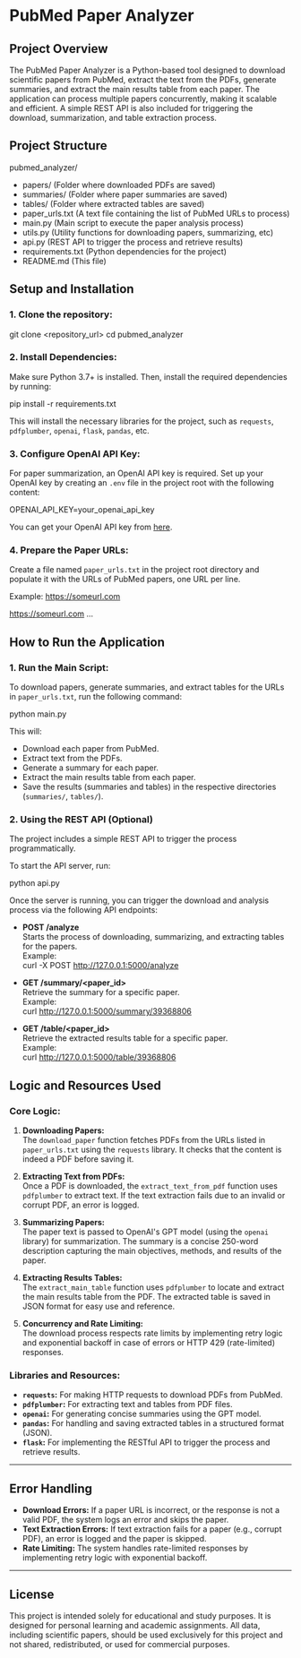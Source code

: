 # PubMed Paper Analyzer

## **Project Overview**

The PubMed Paper Analyzer is a Python-based tool designed to download scientific papers from PubMed, extract the text from the PDFs, generate summaries, and extract the main results table from each paper. The application can process multiple papers concurrently, making it scalable and efficient. A simple REST API is also included for triggering the download, summarization, and table extraction process.

## **Project Structure**

pubmed_analyzer/ 
- papers/ (Folder where downloaded PDFs are saved) 
- summaries/ (Folder where paper summaries are saved)
- tables/ (Folder where extracted tables are saved) 
- paper_urls.txt (A text file containing the list of PubMed URLs to process)
- main.py (Main script to execute the paper analysis process)
- utils.py (Utility functions for downloading papers, summarizing, etc)
- api.py (REST API to trigger the process and retrieve results)
- requirements.txt (Python dependencies for the project)
- README.md (This file)


## **Setup and Installation**

### 1. **Clone the repository:**

git clone <repository_url> cd pubmed_analyzer


### 2. **Install Dependencies:**

Make sure Python 3.7+ is installed. Then, install the required dependencies by running:

pip install -r requirements.txt


This will install the necessary libraries for the project, such as `requests`, `pdfplumber`, `openai`, `flask`, `pandas`, etc.

### 3. **Configure OpenAI API Key:**

For paper summarization, an OpenAI API key is required. Set up your OpenAI key by creating an `.env` file in the project root with the following content:

OPENAI_API_KEY=your_openai_api_key


You can get your OpenAI API key from [here](https://platform.openai.com/account/api-keys).

### 4. **Prepare the Paper URLs:**

Create a file named `paper_urls.txt` in the project root directory and populate it with the URLs of PubMed papers, one URL per line.

Example:
https://someurl.com

https://someurl.com ...


## **How to Run the Application**

### 1. **Run the Main Script:**

To download papers, generate summaries, and extract tables for the URLs in `paper_urls.txt`, run the following command:

python main.py


This will:
- Download each paper from PubMed.
- Extract text from the PDFs.
- Generate a summary for each paper.
- Extract the main results table from each paper.
- Save the results (summaries and tables) in the respective directories (`summaries/`, `tables/`).

### 2. **Using the REST API (Optional)**

The project includes a simple REST API to trigger the process programmatically.

To start the API server, run:

python api.py


Once the server is running, you can trigger the download and analysis process via the following API endpoints:

- **POST /analyze**  
  Starts the process of downloading, summarizing, and extracting tables for the papers.  
  Example:  
curl -X POST http://127.0.0.1:5000/analyze


- **GET /summary/<paper_id>**  
Retrieve the summary for a specific paper.  
Example:  
curl http://127.0.0.1:5000/summary/39368806


- **GET /table/<paper_id>**  
Retrieve the extracted results table for a specific paper.  
Example:  
curl http://127.0.0.1:5000/table/39368806


## **Logic and Resources Used**

### **Core Logic:**

1. **Downloading Papers:**  
 The `download_paper` function fetches PDFs from the URLs listed in `paper_urls.txt` using the `requests` library. It checks that the content is indeed a PDF before saving it.

2. **Extracting Text from PDFs:**  
 Once a PDF is downloaded, the `extract_text_from_pdf` function uses `pdfplumber` to extract text. If the text extraction fails due to an invalid or corrupt PDF, an error is logged.

3. **Summarizing Papers:**  
 The paper text is passed to OpenAI's GPT model (using the `openai` library) for summarization. The summary is a concise 250-word description capturing the main objectives, methods, and results of the paper.

4. **Extracting Results Tables:**  
 The `extract_main_table` function uses `pdfplumber` to locate and extract the main results table from the PDF. The extracted table is saved in JSON format for easy use and reference.

5. **Concurrency and Rate Limiting:**  
 The download process respects rate limits by implementing retry logic and exponential backoff in case of errors or HTTP 429 (rate-limited) responses.

### **Libraries and Resources:**

- **`requests`:** For making HTTP requests to download PDFs from PubMed.
- **`pdfplumber`:** For extracting text and tables from PDF files.
- **`openai`:** For generating concise summaries using the GPT model.
- **`pandas`:** For handling and saving extracted tables in a structured format (JSON).
- **`flask`:** For implementing the RESTful API to trigger the process and retrieve results.

---

## **Error Handling**

- **Download Errors:** If a paper URL is incorrect, or the response is not a valid PDF, the system logs an error and skips the paper.
- **Text Extraction Errors:** If text extraction fails for a paper (e.g., corrupt PDF), an error is logged and the paper is skipped.
- **Rate Limiting:** The system handles rate-limited responses by implementing retry logic with exponential backoff.

---

## **License**

This project is intended solely for educational and study purposes. It is designed for personal learning and academic assignments. All data, including scientific papers, should be used exclusively for this project and not shared, redistributed, or used for commercial purposes.


